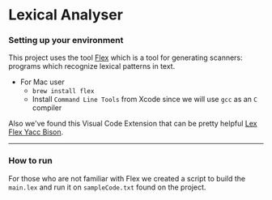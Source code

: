 # Lexical Analyser 
### Setting up your environment
This project uses the tool [Flex](https://github.com/westes/flex) which is a tool for generating scanners: programs which recognize lexical patterns in text. 
* For Mac user
    * `brew install flex`
    * Install `Command Line Tools` from Xcode since we will use `gcc` as an `C` compiler 

Also we've found this Visual Code Extension that can be pretty helpful [Lex Flex Yacc Bison](https://marketplace.visualstudio.com/items?itemName=faustinoaq.lex-flex-yacc-bison). 

------

### How to run
For those who are not familiar with Flex we created a script to build the `main.lex` and run it on `sampleCode.txt` found on the project.